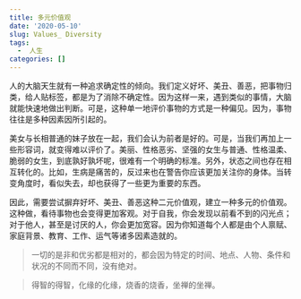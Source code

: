 ```yaml
---
title: 多元价值观
date: '2020-05-10'
slug: Values_ Diversity
tags:
  -  人生
categories: []
---
```


人的大脑天生就有一种追求确定性的倾向。我们定义好坏、美丑、善恶，把事物归类，给人贴标签，都是为了消除不确定性。因为这样一来，遇到类似的事情，大脑就能快速地做出判断。可是，这种单一地评价事物的方式是一种偏见。因为，事物往往是多种因素因所引起的。

美女与长相普通的妹子放在一起，我们会认为前者是好的。可是，当我们再加上一些形容词，就变得难以评价了。美丽、性格恶劣、坚强的女生与普通、性格温柔、脆弱的女生，到底孰好孰坏呢，很难有一个明确的标准。另外，状态之间也存在相互转化的。比如，生病是痛苦的，反过来也在警告你应该更加关注你的身体。当转变角度时，看似失去，却也获得了一些更为重要的东西。

因此，需要尝试摒弃好坏、美丑、善恶这种二元价值观，建立一种多元的价值观。这种做，看待事物也会变得更加客观。对于自我，你会发现以前看不到的闪光点；对于他人，甚至是讨厌的人，你会更加宽容。因为你知道每个人都是由个人禀赋、家庭背景、教育、工作、运气等诸多因素造就的。

> 一切的是非和优劣都是相对的，都会因为特定的时间、地点、人物、条件和状况的不同而不同，没有绝对。

> 得智的得智，化缘的化缘，烧香的烧香，坐禅的坐禅。

